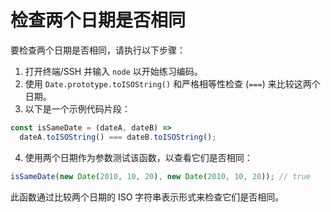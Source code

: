 # 检查两个日期是否相同

要检查两个日期是否相同，请执行以下步骤：

1. 打开终端/SSH 并输入 `node` 以开始练习编码。
2. 使用 `Date.prototype.toISOString()` 和严格相等性检查 (`===`) 来比较这两个日期。
3. 以下是一个示例代码片段：

```js
const isSameDate = (dateA, dateB) =>
  dateA.toISOString() === dateB.toISOString();
```

4. 使用两个日期作为参数测试该函数，以查看它们是否相同：

```js
isSameDate(new Date(2010, 10, 20), new Date(2010, 10, 20)); // true
```

此函数通过比较两个日期的 ISO 字符串表示形式来检查它们是否相同。
